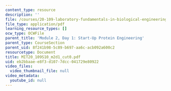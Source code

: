 ```yaml
---
content_type: resource
description: ''
file: /courses/20-109-laboratory-fundamentals-in-biological-engineering-spring-2010/eb2bbaaee8f3d1077dcc041729e80922_MIT20_109S10_m2d1_cut0.pdf
file_type: application/pdf
learning_resource_types: []
ocw_type: OCWFile
parent_title: 'Module 2, Day 1: Start-Up Protein Engineering'
parent_type: CourseSection
parent_uid: 8f241b98-5c89-b697-aa6c-acb092a600c2
resourcetype: Document
title: MIT20_109S10_m2d1_cut0.pdf
uid: eb2bbaae-e8f3-d107-7dcc-041729e80922
video_files:
  video_thumbnail_file: null
video_metadata:
  youtube_id: null
---
```

